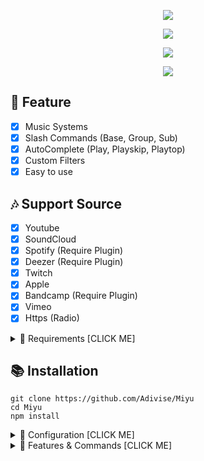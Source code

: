 <p align="center">
  <a href="https://ko-fi.com/nanotect" target="_blank"> <img src="https://static.miraheze.org/bluearchivewiki/thumb/a/ac/Miyu.png/266px-Miyu.png"/> </a> 
</p>

<p align="center">
<img src="https://capsule-render.vercel.app/api?type=waving&color=gradient&height=200&section=header&text=Kasumizawa%20Miyu&fontSize=80&fontAlignY=35&animation=twinkling&fontColor=gradient"/> </a> 
</p>

<p align="center"> 
  <a href="https://discord.gg/SNG3dh3MbR" target="_blank"> <img src="https://discordapp.com/api/guilds/903043706410643496/widget.png?style=banner2"/> </a> 
</p>

<p align="center"> 
  <a href="https://ko-fi.com/nanotect" target="_blank"> <img src="https://ko-fi.com/img/githubbutton_sm.svg"/> </a> 
</p>

## 📑 Feature
- [x] Music Systems
- [x] Slash Commands (Base, Group, Sub)
- [x] AutoComplete (Play, Playskip, Playtop)
- [x] Custom Filters
- [x] Easy to use

## 🎶 Support Source
- [x] Youtube
- [x] SoundCloud
- [x] Spotify (Require Plugin)
- [x] Deezer (Require Plugin)
- [x] Twitch
- [x] Apple
- [x] Bandcamp (Require Plugin)
- [x] Vimeo
- [x] Https (Radio)

<details><summary>📎 Requirements [CLICK ME]</summary>
<p>

## 📎 Requirements

- Node.js+ **[Download](https://nodejs.org/en/download/)**
- Discord Bot Token **[Guide](https://discordjs.guide/preparations/setting-up-a-bot-application.html#creating-your-bot)**
- LavaLink **[Guide](https://github.com/freyacodes/lavalink)** (*Dev Version!* **[Download](https://ci.fredboat.com/repository/)** )

## 🛑 Super Requirements 

- Java 11-13 **[Download JDK13](http://www.mediafire.com/file/m6gk7aoq96db8g0/file)** for LAVALINK!

</p>
</details>

## 📚 Installation

```
git clone https://github.com/Adivise/Miyu
cd Miyu
npm install
```

<details><summary>📄 Configuration [CLICK ME]</summary>
<p>

## 📄 Configuration

Copy or Rename `.env.example` to `.env` and fill out the values:

```.env
# Bot
TOKEN=REPLACE_HERE
EMBED_COLOR=#000001
SEARCH_ENGINE=youtube
LEAVE_EMPTY=120000

# Dev
OWNER_ID=REPLACE_HERE

# Nodes
NODE_NAME=NanoSpace
NODE_URL=localhost:5555
NODE_AUTH=nanospace
```
	
After installation or finishes all you can use `node .` to start the bot. or `Run Start.bat`

</p>
</details>

<details><summary>🔩 Features & Commands [CLICK ME]</summary>
<p>

## 🔩 Features & Commands

> Note: The default prefix is '/'

🎶 **Music Commands!** 

- Play (/play [song/url])
- Nowplaying (/nowplaying)
- Queue (/queue [page])
- Repeat (/loop [current, all])
- Loopqueue (/loopqueue)
- Shuffle (/shuffle)
- Volume control (/volume [1 - 100])
- Pause (/pause)
- Resume (/resume)
- Skip (/skip)
- Skipto (/skipto [position])
- Clear (/clear)
- Join (/join )
- Leave (/leave)
- Forward (/forward [seconds])
- Seek (/seek [seconds])
- Rewind (/rewind [seconds])
- Replay (/replay)
- Search (/search [songname])
- 247 (/247)
- Previous (/previous)
- Autoplay (/autoplay)
- Move (/move [song] [position])
- Remove (/remove [song])
- PlaySkip (/playskip [song/url])
- SearchSkip (/searchskip [songname])
- PlayTop (/playtop [song/url])
- SearchTop (/searchtop [songname])

⏺ **Filter Commands!**
- Bass (/bass)
- Superbass (/superbass)
- Pop (/pop)
- Treblebass (/treblebass)
- Soft (/soft)
- Earrape (/earrape)
- Equalizer (/equalizer [custom])
- Speed (/speed [0 - 10])
- Picth (/pitch [0 - 10])
- Vaporwave (/vaporwave)
- Nightcore (/nightcore)
- Bassboost (/bassboost [-10 - 10])
- Rate (/rate)
- Reset (/reset)
- 3d (/3d)
- China (/china)
- Dance (/dance)
- Chipmunk (/chipmunk)
- Darthvader (/darthvader)
- DoubleTime (/doubletime)
- SlowMotion (/slowmotion)
- Tremolo (/tremolo)
- Vibrate (/vibrate)
- Vibrato (/vibrato)
- Daycore (/daycore)
- Television (/Television)
- Jazz (/jazz)
	
📑 **Misc Commands!**
- Help (/help)

</p>
</details>
